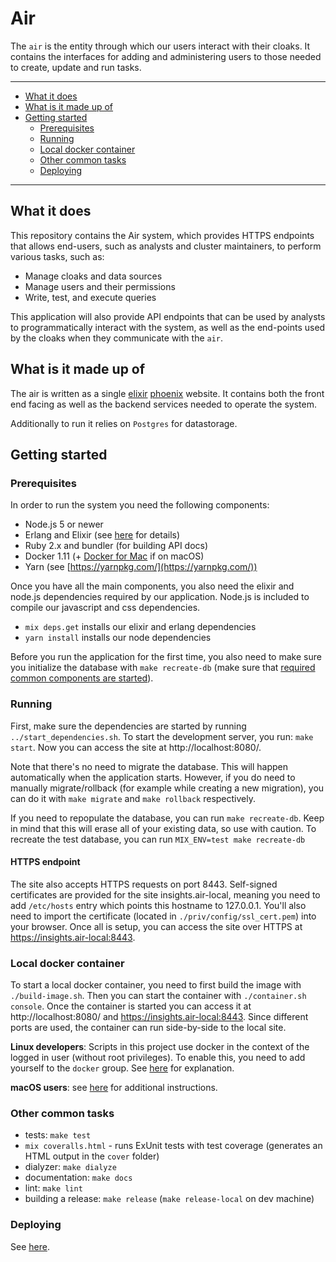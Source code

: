 # Air

The `air` is the entity through which our users interact with their cloaks.
It contains the interfaces for adding and administering users to those
needed to create, update and run tasks.

----------------------

- [What it does](#what-it-does)
- [What is it made up of](#what-is-it-made-up-of)
- [Getting started](#getting-started)
    - [Prerequisites](#prerequisites)
    - [Running](#running)
    - [Local docker container](#local-docker-container)
    - [Other common tasks](#other-common-tasks)
    - [Deploying](#deploying)

----------------------

## What it does

This repository contains the Air system, which provides HTTPS endpoints that allows end-users, such as analysts and cluster maintainers, to perform various tasks, such as:

- Manage cloaks and data sources
- Manage users and their permissions
- Write, test, and execute queries

This application will also provide API endpoints that can be used by analysts to programmatically interact with
the system, as well as the end-points used by the cloaks when they communicate with the `air`.


## What is it made up of

The air is written as a single [elixir](elixir-lang.org/) [phoenix](www.phoenixframework.org) website. It
contains both the front end facing as well as the backend services needed to operate the system.

Additionally to run it relies on `Postgres` for datastorage.


## Getting started

### Prerequisites

In order to run the system you need the following components:

- Node.js 5 or newer
- Erlang and Elixir (see [here](../README.md#prerequisites) for details)
- Ruby 2.x and bundler (for building API docs)
- Docker 1.11 (+ [Docker for Mac](https://docs.docker.com/docker-for-mac/) if on macOS)
- Yarn (see [https://yarnpkg.com/](https://yarnpkg.com/))

Once you have all the main components, you also need the elixir and node.js dependencies required by our
application. Node.js is included to compile our javascript and css dependencies.

- `mix deps.get` installs our elixir and erlang dependencies
- `yarn install` installs our node dependencies

Before you run the application for the first time, you also need to make sure you initialize the database
with `make recreate-db`
(make sure that [required common components are started](../README.md#starting-the-required-components)).


### Running

First, make sure the dependencies are started by running `../start_dependencies.sh`. To start the development server, you run: `make start`. Now you can access the
site at http://localhost:8080/.

Note that there's no need to migrate the database. This will happen automatically when the application starts.
However, if you do need to manually migrate/rollback (for example while creating a new migration), you can do
it with `make migrate` and `make rollback` respectively.

If you need to repopulate the database, you can run `make recreate-db`. Keep in mind that this will erase all
of your existing data, so use with caution. To recreate the test database, you can run `MIX_ENV=test make recreate-db`

#### HTTPS endpoint

The site also accepts HTTPS requests on port 8443. Self-signed certificates are provided for the site insights.air-local, meaning you need to add `/etc/hosts` entry which points this hostname to 127.0.0.1. You'll also need to import the certificate (located in `./priv/config/ssl_cert.pem`) into your browser. Once all is setup, you can access the site over HTTPS at https://insights.air-local:8443.

### Local docker container

To start a local docker container, you need to first build the image with `./build-image.sh`. Then you can start the container with `./container.sh console`. Once the container is started you can access it at http://localhost:8080/ and https://insights.air-local:8443. Since different ports are used, the container can run side-by-side to the local site.

__Linux developers__: Scripts in this project use docker in the context of the logged in user (without root
privileges). To enable this, you need to add yourself to the `docker` group. See
[here](http://askubuntu.com/a/477554) for explanation.

__macOS users__: see [here](../macos_docker.md) for additional instructions.

### Other common tasks

- tests: `make test`
- `mix coveralls.html` - runs ExUnit tests with test coverage (generates an HTML output in the `cover` folder)
- dialyzer: `make dialyze`
- documentation: `make docs`
- lint: `make lint`
- building a release: `make release` (`make release-local` on dev machine)

### Deploying

See [here](../README.md#deploying).
